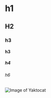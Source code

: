 # h1
## H2
### h3
#### h3
##### h4
###### h6

![Image of Yaktocat](https://octodex.github.com/images/yaktocat.png)
